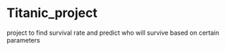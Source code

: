 # Titanic_project
project to find survival rate and predict who will survive based on certain parameters
